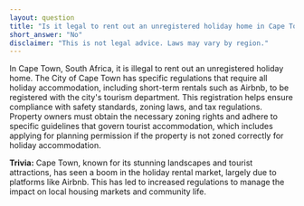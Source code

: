 ```yaml
---
layout: question
title: "Is it legal to rent out an unregistered holiday home in Cape Town, South Africa?"
short_answer: "No"
disclaimer: "This is not legal advice. Laws may vary by region."
---
```


In Cape Town, South Africa, it is illegal to rent out an unregistered holiday home. The City of Cape Town has specific regulations that require all holiday accommodation, including short-term rentals such as Airbnb, to be registered with the city's tourism department. This registration helps ensure compliance with safety standards, zoning laws, and tax regulations. Property owners must obtain the necessary zoning rights and adhere to specific guidelines that govern tourist accommodation, which includes applying for planning permission if the property is not zoned correctly for holiday accommodation.

**Trivia:** Cape Town, known for its stunning landscapes and tourist attractions, has seen a boom in the holiday rental market, largely due to platforms like Airbnb. This has led to increased regulations to manage the impact on local housing markets and community life.
